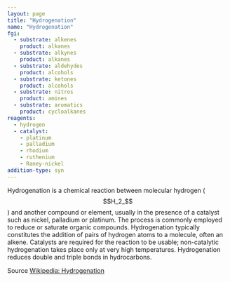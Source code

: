 ```yaml
---
layout: page
title: "Hydrogenation"
name: "Hydrogenation"
fgi:
  - substrate: alkenes
    product: alkanes
  - substrate: alkynes
    product: alkanes
  - substrate: aldehydes
    product: alcohols
  - substrate: ketones
    product: alcohols
  - substrate: nitros
    product: amines
  - substrate: aromatics
    product: cycloalkanes
reagents:
  - hydrogen
  - catalyst:
    - platinum
    - palladium
    - rhodium
    - ruthenium
    - Raney-nickel
addition-type: syn
---
```


Hydrogenation is a chemical reaction between molecular hydrogen ($$H_2_$$) and another compound or element, usually in the presence of a catalyst such as nickel, palladium or platinum. The process is commonly employed to reduce or saturate organic compounds. Hydrogenation typically constitutes the addition of pairs of hydrogen atoms to a molecule, often an alkene. Catalysts are required for the reaction to be usable; non-catalytic hydrogenation takes place only at very high temperatures. Hydrogenation reduces double and triple bonds in hydrocarbons.

Source [Wikipedia: Hydrogenation](https://en.wikipedia.org/wiki/Hydrogenation)